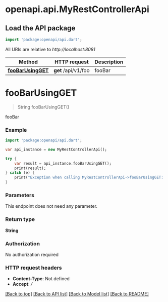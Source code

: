 # openapi.api.MyRestControllerApi

## Load the API package
```dart
import 'package:openapi/api.dart';
```

All URIs are relative to *http://localhost:8081*

Method | HTTP request | Description
------------- | ------------- | -------------
[**fooBarUsingGET**](MyRestControllerApi.md#fooBarUsingGET) | **get** /api/v1/foo | fooBar


# **fooBarUsingGET**
> String fooBarUsingGET()

fooBar

### Example 
```dart
import 'package:openapi/api.dart';

var api_instance = new MyRestControllerApi();

try { 
    var result = api_instance.fooBarUsingGET();
    print(result);
} catch (e) {
    print("Exception when calling MyRestControllerApi->fooBarUsingGET: $e\n");
}
```

### Parameters
This endpoint does not need any parameter.

### Return type

**String**

### Authorization

No authorization required

### HTTP request headers

 - **Content-Type**: Not defined
 - **Accept**: */*

[[Back to top]](#) [[Back to API list]](../README.md#documentation-for-api-endpoints) [[Back to Model list]](../README.md#documentation-for-models) [[Back to README]](../README.md)

